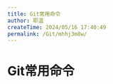 ```yaml
---
title: Git常用命令
author: 耶温
createTime: 2024/05/16 17:40:49
permalink: /Git/mhhj3m8w/
---
```


# Git常用命令

